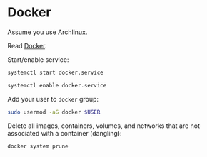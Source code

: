 # Docker

Assume you use Archlinux.

Read [Docker](https://wiki.archlinux.org/index.php/Docker).

Start/enable service:

```sh
systemctl start docker.service

systemctl enable docker.service
```

Add your user to `docker` group:

```sh
sudo usermod -aG docker $USER
```

Delete all images, containers, volumes, and networks that are not associated with a container (dangling):

```sh
docker system prune
```

